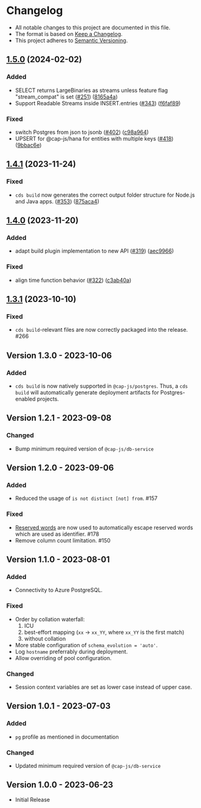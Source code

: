 # Changelog

- All notable changes to this project are documented in this file.
- The format is based on [Keep a Changelog](http://keepachangelog.com/).
- This project adheres to [Semantic Versioning](http://semver.org/).

## [1.5.0](https://github.com/cap-js/cds-dbs/compare/postgres-v1.4.1...postgres-v1.5.0) (2024-02-02)


### Added

* SELECT returns LargeBinaries as streams unless feature flag "stream_compat" is set ([#251](https://github.com/cap-js/cds-dbs/issues/251)) ([8165a4a](https://github.com/cap-js/cds-dbs/commit/8165a4a3f6bb21c970668c8873f9d9c662b43780))
* Support Readable Streams inside INSERT.entries ([#343](https://github.com/cap-js/cds-dbs/issues/343)) ([f6faf89](https://github.com/cap-js/cds-dbs/commit/f6faf8955b7888479c66f1727ade65b382611c2f))


### Fixed

* switch Postgres from json to jsonb ([#402](https://github.com/cap-js/cds-dbs/issues/402)) ([c98a964](https://github.com/cap-js/cds-dbs/commit/c98a964a34232267aece337dc6f6bedf03e9891a))
* UPSERT for @cap-js/hana for entities with multiple keys ([#418](https://github.com/cap-js/cds-dbs/issues/418)) ([9bbac6e](https://github.com/cap-js/cds-dbs/commit/9bbac6ebbbddfa2f620833ce195eedeb0a79f43e))

## [1.4.1](https://github.com/cap-js/cds-dbs/compare/postgres-v1.4.0...postgres-v1.4.1) (2023-11-24)


### Fixed

* `cds build` now generates the correct output folder structure for Node.js and Java apps. ([#353](https://github.com/cap-js/cds-dbs/issues/353)) ([875aca4](https://github.com/cap-js/cds-dbs/commit/875aca4f5a0ee71bcfbb13be47d4349970b40605))

## [1.4.0](https://github.com/cap-js/cds-dbs/compare/postgres-v1.3.1...postgres-v1.4.0) (2023-11-20)


### Added

* adapt build plugin implementation to new API ([#319](https://github.com/cap-js/cds-dbs/issues/319)) ([aec9966](https://github.com/cap-js/cds-dbs/commit/aec9966e54cd9900f85fe7406cbe38ec5c6fa4b9))


### Fixed

* align time function behavior ([#322](https://github.com/cap-js/cds-dbs/issues/322)) ([c3ab40a](https://github.com/cap-js/cds-dbs/commit/c3ab40a007c105465349dd2f612178367b8e713a))

## [1.3.1](https://github.com/cap-js/cds-dbs/compare/v1.3.0...v1.3.1) (2023-10-10)

### Fixed

- `cds build`-relevant files are now correctly packaged into the release. #266

## Version 1.3.0 - 2023-10-06

### Added

- `cds build` is now natively supported in `@cap-js/postgres`. Thus, a `cds build` will automatically generate deployment artifacts for Postgres-enabled projects.

## Version 1.2.1 - 2023-09-08

### Changed

- Bump minimum required version of `@cap-js/db-service`

## Version 1.2.0 - 2023-09-06

### Added

- Reduced the usage of `is not distinct [not] from`. #157

### Fixed

- [Reserved words](https://www.postgresql.org/docs/current/sql-keywords-appendix.html) are now used to automatically escape reserved words which are used as identifier. #178
- Remove column count limitation. #150

## Version 1.1.0 - 2023-08-01

### Added

- Connectivity to Azure PostgreSQL.

### Fixed

- Order by collation waterfall:
  1. ICU
  2. best-effort mapping (`xx` -> `xx_YY`, where `xx_YY` is the first match)
  3. without collation
- More stable configuration of `schema_evolution = 'auto'`.
- Log `hostname` preferrably during deployment.
- Allow overriding of pool configuration.

### Changed

- Session context variables are set as lower case instead of upper case.

## Version 1.0.1 - 2023-07-03

### Added

- `pg` profile as mentioned in documentation

### Changed

- Updated minimum required version of `@cap-js/db-service`

## Version 1.0.0 - 2023-06-23

- Initial Release
